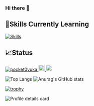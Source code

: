 ### Hi there 👋

## 🌱Skills Currently Learning
[![Skills](https://skillicons.dev/icons?perline=9&i=ruby,rails,css,bootstrap,tailwind,html,js,react,mysql,postgres,nodejs,docker,postman,neovim,vscode,figma,git,github)](https://skillicons.dev)


## 📈Status

<p align="left">
  <a href="https://github.com/pocket0yuka/pocket0yuka/">
    <img src="https://komarev.com/ghpvc/?username=pocket0yuka" alt="pocket0yuka" />
  </a>
  <!--<a href="http://twitter.com/pocket0yuka">
    <img height="20" src="https://img.shields.io/twitter/follow/pocket0yuka?label=Twitter&logo=twitter&style=flat" />
  </a>
  -->
  <a href="https://github.com/pocket0yuka">
    <img height="20" src="https://img.shields.io/github/followers/pocket0yuka?label=follow&logo=github&style=flat" />
  </a>
  <a href="http://qiita.com/pocket0yuka">
    <img height="20" src="https://qiita-badge.apiapi.app/s/pocket0yuka/posts.svg" />
  </a>
</p>

![Top Langs](https://github-readme-stats.vercel.app/api/top-langs/?username=pocket0yuka&layout=compact&theme=tokyonight)
![Anurag's GitHub stats](https://github-readme-stats.vercel.app/api?username=pocket0yuka&show_icons=true&theme=tokyonight)


[![trophy](https://github-profile-trophy.vercel.app/?username=pocket0yuka&theme=dracula)](https://github.com/pocket0yuka/github-profile-trophy)

![Profile details card](http://github-profile-summary-cards.vercel.app/api/cards/profile-details?username=pocket0yuka&theme=github_dark)

<!--
![Top Langeaes by Repo](http://github-profile-summary-cards.vercel.app/api/cards/repos-per-language?username=pocket0yuka&theme=tokyonight)
![Top Languages by Commit](http://github-profile-summary-cards.vercel.app/api/cards/most-commit-language?username=pocket0yuka&theme=tokyonight)
-->
